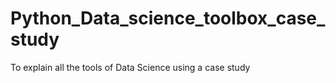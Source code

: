 # Python_Data_science_toolbox_case_study
To explain all the tools of Data Science using a case study
